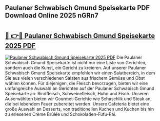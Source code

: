 ## Paulaner Schwabisch Gmund Speisekarte PDF Download Online 2025 nGRn7

# <h2><a href="http://gca9goq.nevu.top/?p=Paulaner+Schwabisch+Gmund+Speisekarte">🔗 👉🔴 Paulaner Schwabisch Gmund Speisekarte 2025 PDF</a></h2>

[![Paulaner Schwabisch Gmund Speisekarte 2025 PDF](https://i.imgur.com/dBaPXMq.png)](http://gca9goq.nevu.top/?p=Paulaner+Schwabisch+Gmund+Speisekarte)
Die Paulaner Schwabisch Gmund Speisekarte ist nicht nur eine Liste von Gerichten, sondern auch die Kunst, ein Gericht zu kreieren. Auf unserer Paulaner Schwabisch Gmund Speisekarte empfehlen wir einen Salatbereich, in dem Sie aus vielen verschiedenen Salaten aus frischem Gemüse und Obst wählen können. Für diejenigen, die Fleisch bevorzugen, bieten wir eine umfangreiche Auswahl an Gerichten auf der Paulaner Schwabisch Gmund Speisekarte an: Rindfleisch, Schweinefleisch, Huhn und Fisch. Unseren Auserwählten bieten wir Gourmet-Gerichte wie Schaschlik und Steak an, die bei lebendem Feuer zubereitet werden. Unsere Cafeteria bietet eine große Auswahl an Desserts, von traditionellen Kuchen und Kuchen bis hin zu erlesenen Crème Brûlée und Schokoladen-Fufu-Pai.
